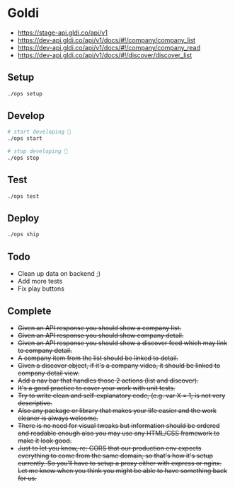# Goldi

- https://stage-api.gldi.co/api/v1
- https://dev-api.gldi.co/api/v1/docs/#!/company/company_list
- https://dev-api.gldi.co/api/v1/docs/#!/company/company_read
- https://dev-api.gldi.co/api/v1/docs/#!/discover/discover_list

## Setup

```bash
./ops setup
```

## Develop

```bash
# start developing 🎉
./ops start

# stop developing 🍺
./ops stop
```

## Test

```bash
./ops test
```

## Deploy

```bash
./ops ship
```

## Todo

- Clean up data on backend ;)
- Add more tests
- Fix play buttons

## Complete

- ~~Given an API response you should show a company list.~~
- ~~Given an API response you should show company detail.~~
- ~~Given an API response you should show a discover feed which may link to company detail.~~
- ~~A company item from the list should be linked to detail.~~
- ~~Given a discover object, if it's a company video, it should be linked to company detail view.~~
- ~~Add a nav bar that handles those 2 actions (list and discover).~~
- ~~It's a good practice to cover your work with unit tests.~~
- ~~Try to write clean and self-explanatory code, (e.g. var X = 1; is not very descriptive.~~
- ~~Also any package or library that makes your life easier and the work cleaner is always welcome.~~
- ~~There is no need for visual tweaks but information should be ordered and readable enough also you may use any HTML/CSS framework to make it look good.~~
- ~~Just to let you know, re: CORS that our production env expects everything to come from the same domain, so that's how it's setup currently. So you'll have to setup a proxy either with express or nginx. Let me know when you think you might be able to have something back for us.~~
